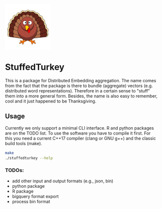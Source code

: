 ![](inc/turkey.png)

# StuffedTurkey

This is a package for Distributed Embedding aggregation. The name comes from the fact that the package is there to bundle (aggregate) vectors (e.g. distributed word representations). Therefore in a certain sense to "stuff" them into a more general form. Besides, the name is also easy to remember, cool and it just happened to be Thanksgiving.


## Usage
Currently we only support a minimal CLI interface. R and python packages are on the TODO list. To use the software you have to compile it first. For this you need a current C++17 compiler (clang or GNU g++) and the classic build tools (make).

```bash
make
./stuffedturkey --help 
```

### TODOs:
 - add other input and output formats (e.g., json, bin)
 - python package
 - R package
 - bigquery format export
 - process bin format
